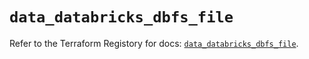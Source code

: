 # `data_databricks_dbfs_file`

Refer to the Terraform Registory for docs: [`data_databricks_dbfs_file`](https://registry.terraform.io/providers/databricks/databricks/1.14.3/docs/data-sources/dbfs_file).

